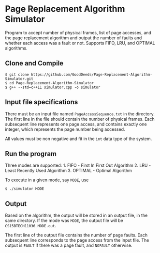 # Page Replacement Algorithm Simulator
	
Program to accept number of physical frames, list of page accesses, and the page replacement algorithm and output the number of faults and whether each access was a fault or not. Supports FIFO, LRU, and OPTIMAL algorithms.


## Clone and Compile

```
$ git clone https://github.com/GoodDeeds/Page-Replacement-Algorithm-Simulator.git
$ cd Page-Replacement-Algorithm-Simulator
$ g++ --std=c++11 simulator.cpp -o simulator
```

## Input file specifications

There must be an input file named `PageAccessSequence.txt` in the directory. The first line in the file should contain the number of physical frames. Each subsequent line represents one page access, and contains exactly one integer, which represents the page number being accessed.

All values must be non negative and fit in the `int` data type of the system.

## Run the program

Three modes are supported:
	1. FIFO - First In First Out Algorithm 
	2. LRU - Least Recently Used Algorithm 
	3. OPTIMAL - Optimal Algorithm 
	
To execute in a given mode, say `MODE`, use 

```
$ ./simulator MODE
```

## Output

Based on the algorithm, the output will be stored in an output file, in the same directory. If the mode was `MODE`, the output file will be `CS15BTECH11036_MODE.out`.

The first line of the output file contains the number of page faults. Each subsequent line corresponds to the page access from the input file. The output is `FAULT` if there was a page fault, and `NOFAULT` otherwise.
